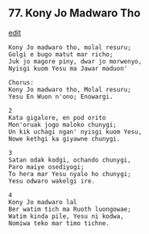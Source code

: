
## 77.  Kony Jo Madwaro Tho
[edit](https://docs.google.com/document/d/1gjngf70%2D3vEOGqbr6AKxlCoCCYHWlc55/edit?mode=html)



    Kony Jo madwaro tho, molal resuru;
    Golgi e bugo matut mar richo;
    Juk jo magore piny, dwar jo morwenyo,
    Nyisgi kuom Yesu ma Jawar maduon'

    Chorus:
    Kony Jo madwaro tho, Molal resuru;
    Yesu En Wuon n'ono; Enowargi.

    2
    Kata gigalore, en pod orito
    Mon'oruak jogo maloko chunygi;
    Un kik uchagi ngan' nyisgi kuom Yesu, 
    Nowe kethgi ka giyawne chunygi.

    3
    Satan odak kodgi, ochando chunygi,
    Paro maiye osediyogi;
    To hera mar Yesu nyalo ho chunygi;
    Yesu odwaro wakelgi ire.

    4
    Kony Jo madwaro lal
    Ber watim tich ma Ruoth luongowae;
    Watim kinda pile, Yesu ni kodwa,
    Nomiwa teko mar timo tichne.
